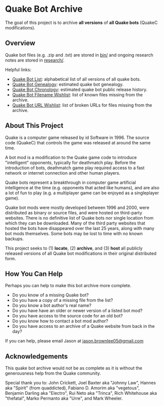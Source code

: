 # Quake Bot Archive

The goal of this project is to archive **all versions** of **all Quake bots** (QuakeC modifications).

## Overview

Quake bot files (e.g. .zip and .txt) are stored in [bin/](bin/) and ongoing research notes are stored in [research/](research/).

Helpful links:

* [Quake Bot List](botlist.md): alphabetical list of all versions of all quake bots.
* [Quake Bot Genealogy](genealogy.md): estimated quake bot genealogy.
* [Quake Bot Chronology](chronology.md): estimated quake bot public release history.
* [Quake Bot Filename Wishlist](research/wishlist.txt): list of known files missing from the archive.
* [Quake Bot URL Wishlist](research/wishlist_urls.txt): list of broken URLs for files missing from the archive.

## About This Project

Quake is a computer game released by id Software in 1996. The source code (QuakeC) that controls the game was released at around the same time.

A bot mod is a modification to the Quake game code to introduce "intelligent" opponents, typically for deathmatch play. Before the introduction of bots, deathmatch game play required access to a fast network or internet connection and other human players.

Quake bots represent a breakthrough in computer game artificial intelligence at the time (e.g. opponents that acted like humans), and are also a lot of fun to play (e.g. a multiplayer game can be enjoyed as a singleplayer game).

Quake bot mods were mostly developed between 1996 and 2000, were distributed as binary or source files, and were hosted on third-party websites. There is no definitive list of Quake bots nor single location from which they can be downloaded. Many of the third party websites that hosted the bots have disappeared over the last 25 years, along with many bot mods themselves. Some bots may be lost to time with no known backups.

This project seeks to (1) **locate**, (2) **archive**, and (3) **host** all publicly released versions of all Quake bot modifications in their original distributed form.


## How You Can Help

Perhaps you can help to make this bot archive more complete.

* Do you know of a missing Quake bot?
* Do you have a copy of a missing file from the list?
* Do you know a bot author's real name?
* Do you have have an older or newer version of a listed bot mod?
* Do you have access to the source code for an old bot?
* Do you know how to contact a bot mod author?
* Do you have access to an archive of a Quake website from back in the day?

If you can help, please email Jason at jason.brownlee05@gmail.com

## Acknowledgements

This quake bot archive would not be as complete as it is without the generousness help from the Quake community.

Special thank you to: John Crickett, Joel Baxter aka "Johnny Law", Hannes aka "Spirit" (from quaddicted), Fabiano D. Amorim aka "vegetous", Benjamin Darling aka "Electro", Rui Neto aka "Trinca", Rich Whitehouse aka "thefatal", Marko Permanto aka "Urre", and Mark Wheeler.
